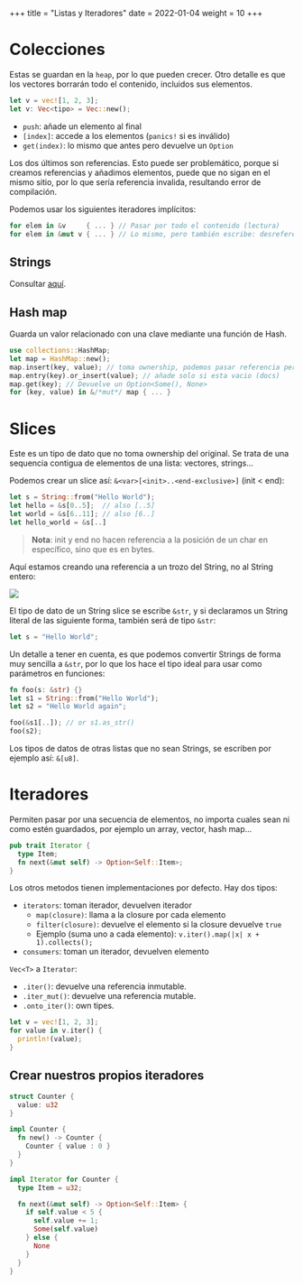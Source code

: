 +++
title = "Listas y Iteradores"
date = 2022-01-04
weight = 10
+++

# Colecciones
Estas se guardan en la `heap`, por lo que pueden crecer. Otro detalle es que los
vectores borrarán todo el contenido, incluidos sus elementos.

```rs
let v = vec![1, 2, 3];
let v: Vec<tipo> = Vec::new();
```

+ `push`: añade un elemento al final
+ `[index]`: accede a los elementos (`panics!` si es inválido)
+ `get(index)`: lo mismo que antes pero devuelve un `Option`

Los dos últimos son referencias. Esto puede ser problemático, porque si creamos
referencias y añadimos elementos, puede que no sigan en el mismo sitio, por lo
que sería referencia invalida, resultando error de compilación.

Podemos usar los siguientes iteradores implícitos:

```rs
for elem in &v     { ... } // Pasar por todo el contenido (lectura)
for elem in &mut v { ... } // Lo mismo, pero también escribe: desreferencia con *
```

## Strings
Consultar [aquí](strings.md).

## Hash map
Guarda un valor relacionado con una clave mediante una función de Hash.

```rs
use collections::HashMap;
let map = HashMap::new();
map.insert(key, value); // toma ownership, podemos pasar referencia pero necesita de lifetimes
map.entry(key).or_insert(value); // añade solo si esta vacio (docs)
map.get(key); // Devuelve un Option<Some(), None>
for (key, value) in &/*mut*/ map { ... }
```

# Slices
Este es un tipo de dato que no toma ownership del original. Se trata de una
sequencia contigua de elementos de una lista: vectores, strings...

Podemos crear un slice así: `&<var>[<init>..<end-exclusive>]` (init < end):

```rs
let s = String::from("Hello World");
let hello = &s[0..5];  // also [..5]
let world = &s[6..11]; // also [6..]
let hello_world = &s[..]
```

> **Nota**: init y end no hacen referencia a la posición de un char en
> específico, sino que es en bytes.

Aquí estamos creando una referencia a un trozo del String, no al String entero:

![](https://doc.rust-lang.org/book/img/trpl04-06.svg)

El tipo de dato de un String slice se escribe `&str`, y si declaramos un String
literal de las siguiente forma, también será de tipo `&str`:

```rs
let s = "Hello World";
```

Un detalle a tener en cuenta, es que podemos convertir Strings de forma muy
sencilla a `&str`, por lo que los hace el tipo ideal para usar como parámetros
en funciones:

```rs
fn foo(s: &str) {}
let s1 = String::from("Hello World");
let s2 = "Hello World again";

foo(&s1[..]); // or s1.as_str()
foo(s2);
```

Los tipos de datos de otras listas que no sean Strings, se escriben por ejemplo
así: `&[u8]`.


# Iteradores
Permiten pasar por una secuencia de elementos, no importa cuales sean ni como
estén guardados, por ejemplo un array, vector, hash map...

```rs
pub trait Iterator {
  type Item;
  fn next(&mut self) -> Option<Self::Item>;
}
```

Los otros metodos tienen implementaciones por defecto. Hay dos tipos:
+ `iterators`: toman iterador, devuelven iterador
  - `map(closure)`: llama a la closure por cada elemento
  - `filter(closure)`: devuelve el elemento si la closure devuelve `true`
  - Ejemplo (suma uno a cada elemento): `v.iter().map(|x| x + 1).collects();`
+ `consumers`: toman un iterador, devuelven elemento

`Vec<T>` a `Iterator`:
+ `.iter()`: devuelve una referencia inmutable.
+ `.iter_mut()`: devuelve una referencia mutable.
+ `.onto_iter()`: own tipes.

```rs
let v = vec![1, 2, 3];
for value in v.iter() {
  println!(value);
}
```

## Crear nuestros propios iteradores
```rs
struct Counter {
  value: u32
}

impl Counter {
  fn new() -> Counter {
    Counter { value : 0 }
  }
}

impl Iterator for Counter {
  type Item = u32;

  fn next(&mut self) -> Option<Self::Item> {
    if self.value < 5 {
      self.value += 1;
      Some(self.value)
    } else {
      None
    }
  }
}
```
